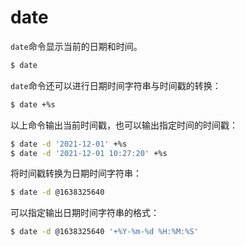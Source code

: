 # date

`date`命令显示当前的日期和时间。

```bash
$ date
```

`date`命令还可以进行日期时间字符串与时间戳的转换：

```bash
$ date +%s
```

以上命令输出当前时间戳，也可以输出指定时间的时间戳：

```bash
$ date -d '2021-12-01' +%s
$ date -d '2021-12-01 10:27:20' +%s
```

将时间戳转换为日期时间字符串：

```bash
$ date -d @1638325640
```

可以指定输出日期时间字符串的格式：
```bash
$ date -d @1638325640 '+%Y-%m-%d %H:%M:%S'
```

